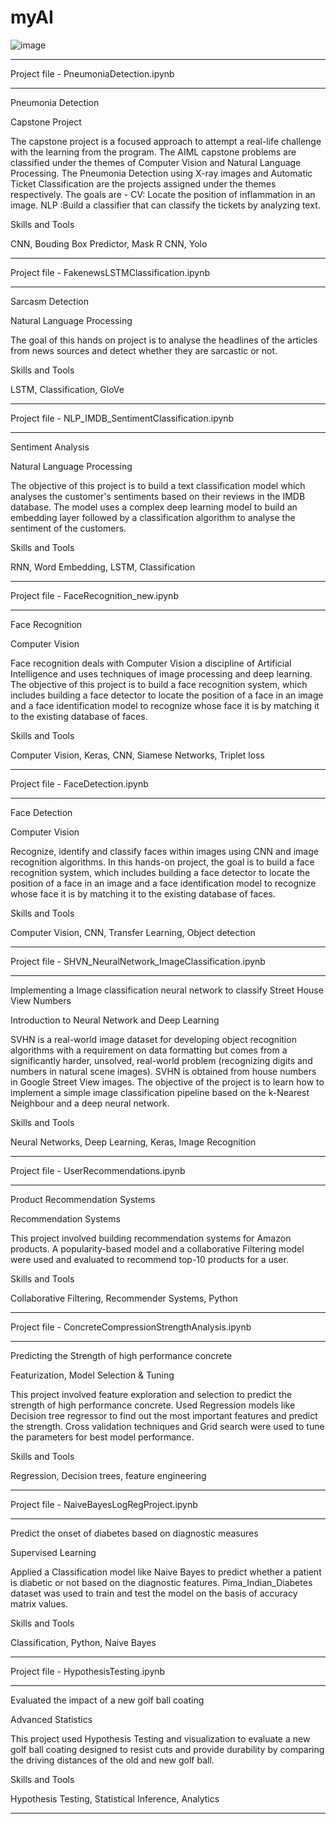 # myAI

![image](https://user-images.githubusercontent.com/59999899/132138689-9ee83a65-285b-48f7-b62b-ef52c05bc747.png)


**********************************************************
Project file - PneumoniaDetection.ipynb
**********************************************************
Pneumonia Detection

Capstone Project

The capstone project is a focused approach to attempt a real-life challenge with the learning from the program. The AIML capstone problems are classified under the themes of Computer Vision and Natural Language Processing. The Pneumonia Detection using X-ray images and Automatic Ticket Classification are the projects assigned under the themes respectively. The goals are - CV: Locate the position of inflammation in an image. NLP :Build a classifier that can classify the tickets by analyzing text.

Skills and Tools

CNN, Bouding Box Predictor, Mask R CNN, Yolo

**********************************************************
Project file - FakenewsLSTMClassification.ipynb
**********************************************************
Sarcasm Detection

Natural Language Processing

The goal of this hands on project is to analyse the headlines of the articles from news sources and detect whether they are sarcastic or not.

Skills and Tools

LSTM, Classification, GloVe

**********************************************************
Project file - NLP_IMDB_SentimentClassification.ipynb
**********************************************************
Sentiment Analysis

Natural Language Processing

The objective of this project is to build a text classification model which analyses the customer's sentiments based on their reviews in the IMDB database. The model uses a complex deep learning model to build an embedding layer followed by a classification algorithm to analyse the sentiment of the customers.

Skills and Tools

RNN, Word Embedding, LSTM, Classification

**********************************************************
Project file - FaceRecognition_new.ipynb
**********************************************************
Face Recognition

Computer Vision

Face recognition deals with Computer Vision a discipline of Artificial Intelligence and uses techniques of image processing and deep learning. The objective of this project is to build a face recognition system, which includes building a face detector to locate the position of a face in an image and a face identification model to recognize whose face it is by matching it to the existing database of faces.

Skills and Tools

Computer Vision, Keras, CNN, Siamese Networks, Triplet loss

**********************************************************
Project file - FaceDetection.ipynb
**********************************************************
Face Detection

Computer Vision

Recognize, identify and classify faces within images using CNN and image recognition algorithms. In this hands-on project, the goal is to build a face recognition system, which includes building a face detector to locate the position of a face in an image and a face identification model to recognize whose face it is by matching it to the existing database of faces.

Skills and Tools

Computer Vision, CNN, Transfer Learning, Object detection
**********************************************************
Project file - SHVN_NeuralNetwork_ImageClassification.ipynb
**********************************************************
Implementing a Image classification neural network to classify Street House View Numbers

Introduction to Neural Network and Deep Learning

SVHN is a real-world image dataset for developing object recognition algorithms with a requirement on data formatting but comes from a significantly harder, unsolved, real-world problem (recognizing digits and numbers in natural scene images). SVHN is obtained from house numbers in Google Street View images. The objective of the project is to learn how to implement a simple image classification pipeline based on the k-Nearest Neighbour and a deep neural network.

Skills and Tools

Neural Networks, Deep Learning, Keras, Image Recognition

**********************************************************
Project file - UserRecommendations.ipynb
**********************************************************

Product Recommendation Systems

Recommendation Systems

This project involved building recommendation systems for Amazon products. A popularity-based model and a collaborative Filtering model were used and evaluated to recommend top-10 products for a user.

Skills and Tools

Collaborative Filtering, Recommender Systems, Python

**********************************************************
Project file - ConcreteCompressionStrengthAnalysis.ipynb
**********************************************************

Predicting the Strength of high performance concrete

Featurization, Model Selection & Tuning

This project involved feature exploration and selection to predict the strength of high performance concrete. Used Regression models like Decision tree regressor to find out the most important features and predict the strength. Cross validation techniques and Grid search were used to tune the parameters for best model performance.

Skills and Tools

Regression, Decision trees, feature engineering
*******************************************
Project file - NaiveBayesLogRegProject.ipynb
*******************************************
Predict the onset of diabetes based on diagnostic measures

Supervised Learning

Applied a Classification model like Naive Bayes to predict whether a patient is diabetic or not based on the diagnostic features. Pima_Indian_Diabetes dataset was used to train and test the model on the basis of accuracy matrix values.

Skills and Tools

Classification, Python, Naive Bayes
**************************************
Project file - HypothesisTesting.ipynb
**************************************

Evaluated the impact of a new golf ball coating

Advanced Statistics

This project used Hypothesis Testing and visualization to evaluate a new golf ball coating designed to resist cuts and provide durability by comparing the driving distances of the old and new golf ball.

Skills and Tools

Hypothesis Testing, Statistical Inference, Analytics

**************************************

